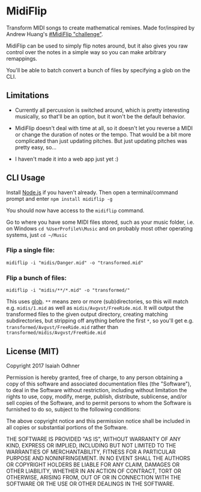 # MidiFlip

Transform MIDI songs to create mathematical remixes.
Made for/inspired by Andrew Huang's [#MidiFlip "challenge"](https://youtu.be/4IAZY7JdSHU).

MidiFlip can be used to simply flip notes around,
but it also gives you raw control over the notes in a simple way so you can make arbitrary remappings.

You'll be able to batch convert a bunch of files by specifying a glob on the CLI.


## Limitations

* Currently all percussion is switched around,
which is pretty interesting musically, so that'll be an option,
but it won't be the default behavior.

* MidiFlip doesn't deal with time at all,
so it doesn't let you reverse a MIDI or change the duration of notes or the tempo.
That would be a bit more complicated than just updating pitches.
But just updating pitches was pretty easy, so...

* I haven't made it into a web app just yet :)


## CLI Usage

Install [Node.js](https://nodejs.org/) if you haven't already.
Then open a terminal/command prompt and enter `npm install midiflip -g`

You should now have access to the `midiflip` command.

Go to where you have some MIDI files stored,
such as your music folder,
i.e. on Windows
`cd %UserProfile%\Music`
and on probably most other operating systems, just
`cd ~/Music`

### Flip a single file:
`midiflip -i "midis/Danger.mid" -o "transformed.mid"`

### Flip a bunch of files:
`midiflip -i "midis/**/*.mid" -o "transformed/"`

This uses [glob](https://www.npmjs.com/package/glob).
`**` means zero or more (sub)directories,
so this will match e.g. `midis/1.mid` as well as `midis/Avgvst/FreeRide.mid`.
It will output the transformed files to the given output directory,
creating matching subdirectories,
but stripping off anything before the first `*`,
so you'll get e.g. `transformed/Avgvst/FreeRide.mid`
rather than `transformed/midis/Avgvst/FreeRide.mid`


## License (MIT)

Copyright 2017 Isaiah Odhner

Permission is hereby granted, free of charge, to any person obtaining a copy of this software and associated documentation files (the "Software"), to deal in the Software without restriction, including without limitation the rights to use, copy, modify, merge, publish, distribute, sublicense, and/or sell copies of the Software, and to permit persons to whom the Software is furnished to do so, subject to the following conditions:

The above copyright notice and this permission notice shall be included in all copies or substantial portions of the Software.

THE SOFTWARE IS PROVIDED "AS IS", WITHOUT WARRANTY OF ANY KIND, EXPRESS OR IMPLIED, INCLUDING BUT NOT LIMITED TO THE WARRANTIES OF MERCHANTABILITY, FITNESS FOR A PARTICULAR PURPOSE AND NONINFRINGEMENT. IN NO EVENT SHALL THE AUTHORS OR COPYRIGHT HOLDERS BE LIABLE FOR ANY CLAIM, DAMAGES OR OTHER LIABILITY, WHETHER IN AN ACTION OF CONTRACT, TORT OR OTHERWISE, ARISING FROM, OUT OF OR IN CONNECTION WITH THE SOFTWARE OR THE USE OR OTHER DEALINGS IN THE SOFTWARE.

